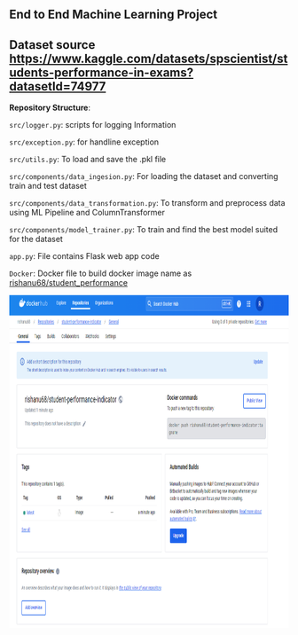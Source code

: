 ## End to End Machine Learning Project

## Dataset source https://www.kaggle.com/datasets/spscientist/students-performance-in-exams?datasetId=74977

**Repository Structure**:

`src/logger.py`: scripts for logging Information

`src/exception.py`: for handline exception

`src/utils.py`: To load and save the .pkl file

`src/components/data_ingesion.py`: For loading the dataset and converting train and test dataset

`src/components/data_transformation.py`: To transform and preprocess data using ML Pipeline and ColumnTransformer

`src/components/model_trainer.py`: To train and find the best model suited for the dataset

`app.py`: File contains Flask web app code

`Docker`: Docker file to build docker image name as 
[rishanu68/student_performance](https://hub.docker.com/repository/docker/rishanu68/student-performance-indicator/tags?page=1&ordering=last_updated)

<img src="docker.png" width="900" height= "600" />